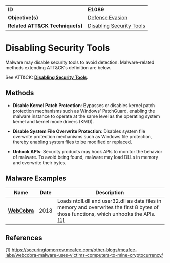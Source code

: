 |||
|---------|------------------------|
|**ID**|**E1089**|
|**Objective(s)**|[Defense Evasion](https://github.com/MBCProject/mbc-markdown/tree/master/defense-evasion)|
|**Related ATT&CK Technique(s)**|[Disabling Security Tools](https://attack.mitre.org/techniques/T1089/)|

Disabling Security Tools
========================
Malware may disable security tools to avoid detection. Malware-related methods extending ATT&CK's definition are below. 

See ATT&CK: [**Disabling Security Tools**](https://attack.mitre.org/techniques/T1089/).

Methods
-------
* **Disable Kernel Patch Protection**: Bypasses or disables kernel patch protection mechanisms such as Windows' PatchGuard, enabling the malware instance to operate at the same level as the operating system kernel and kernel mode drivers (KMD).

* **Disable System File Overwrite Protection**: Disables system file overwrite protection mechanisms such as Windows file protection, thereby enabling system files to be modified or replaced.

* **Unhook APIs**: Security products may hook APIs to monitor the behavior of malware. To avoid being found, malware may load DLLs in memory and overwrite their bytes. 

Malware Examples
----------------
|Name|Date|Description|
|-----------------------------|-----------|-----------------------------|
|[**WebCobra**](https://github.com/MBCProject/mbc-markdown/blob/master/xample-malware/webcobra.md)| 2018 | Loads ntdll.dll and user32.dll as data files in memory and overwrites the first 8 bytes of those functions, which unhooks the APIs. [[1]](#1)|

References
----------
<a name="1">[1]</a> https://securingtomorrow.mcafee.com/other-blogs/mcafee-labs/webcobra-malware-uses-victims-computers-to-mine-cryptocurrency/